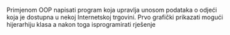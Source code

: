 Primjenom OOP napisati program koja upravlja unosom podataka o odjeći koja je dostupna u nekoj Internetskoj trgovini.
Prvo grafički prikazati mogući hijerarhiju klasa a nakon toga isprogramirati rješenje
